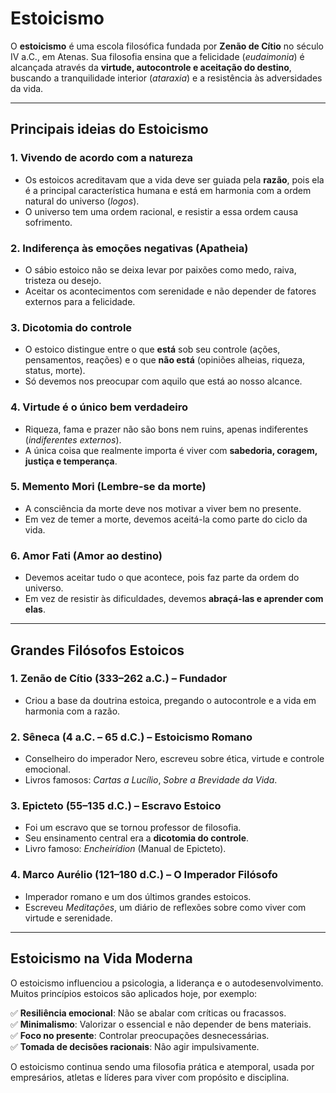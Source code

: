 # Estoicismo

O **estoicismo** é uma escola filosófica fundada por **Zenão de Cítio** no século IV a.C., em Atenas. Sua filosofia ensina que a felicidade (*eudaimonia*) é alcançada através da **virtude, autocontrole e aceitação do destino**, buscando a tranquilidade interior (*ataraxia*) e a resistência às adversidades da vida.

---

## **Principais ideias do Estoicismo**  

### **1. Vivendo de acordo com a natureza**  
- Os estoicos acreditavam que a vida deve ser guiada pela **razão**, pois ela é a principal característica humana e está em harmonia com a ordem natural do universo (*logos*).  
- O universo tem uma ordem racional, e resistir a essa ordem causa sofrimento.  

### **2. Indiferença às emoções negativas (Apatheia)**  
- O sábio estoico não se deixa levar por paixões como medo, raiva, tristeza ou desejo.  
- Aceitar os acontecimentos com serenidade e não depender de fatores externos para a felicidade.  

### **3. Dicotomia do controle**  
- O estoico distingue entre o que **está** sob seu controle (ações, pensamentos, reações) e o que **não está** (opiniões alheias, riqueza, status, morte).  
- Só devemos nos preocupar com aquilo que está ao nosso alcance.  

### **4. Virtude é o único bem verdadeiro**  
- Riqueza, fama e prazer não são bons nem ruins, apenas indiferentes (*indiferentes externos*).  
- A única coisa que realmente importa é viver com **sabedoria, coragem, justiça e temperança**.  

### **5. Memento Mori (Lembre-se da morte)**  
- A consciência da morte deve nos motivar a viver bem no presente.  
- Em vez de temer a morte, devemos aceitá-la como parte do ciclo da vida.  

### **6. Amor Fati (Amor ao destino)**  
- Devemos aceitar tudo o que acontece, pois faz parte da ordem do universo.  
- Em vez de resistir às dificuldades, devemos **abraçá-las e aprender com elas**.  

---

## **Grandes Filósofos Estoicos**  

### **1. Zenão de Cítio (333–262 a.C.) – Fundador**  
- Criou a base da doutrina estoica, pregando o autocontrole e a vida em harmonia com a razão.  

### **2. Sêneca (4 a.C. – 65 d.C.) – Estoicismo Romano**  
- Conselheiro do imperador Nero, escreveu sobre ética, virtude e controle emocional.  
- Livros famosos: *Cartas a Lucílio*, *Sobre a Brevidade da Vida*.  

### **3. Epicteto (55–135 d.C.) – Escravo Estoico**  
- Foi um escravo que se tornou professor de filosofia.  
- Seu ensinamento central era a **dicotomia do controle**.  
- Livro famoso: *Encheirídion* (Manual de Epicteto).  

### **4. Marco Aurélio (121–180 d.C.) – O Imperador Filósofo**  
- Imperador romano e um dos últimos grandes estoicos.  
- Escreveu *Meditações*, um diário de reflexões sobre como viver com virtude e serenidade.  

---

## **Estoicismo na Vida Moderna**  

O estoicismo influenciou a psicologia, a liderança e o autodesenvolvimento. Muitos princípios estoicos são aplicados hoje, por exemplo:  

✅ **Resiliência emocional**: Não se abalar com críticas ou fracassos.  
✅ **Minimalismo**: Valorizar o essencial e não depender de bens materiais.  
✅ **Foco no presente**: Controlar preocupações desnecessárias.  
✅ **Tomada de decisões racionais**: Não agir impulsivamente.  

O estoicismo continua sendo uma filosofia prática e atemporal, usada por empresários, atletas e líderes para viver com propósito e disciplina.